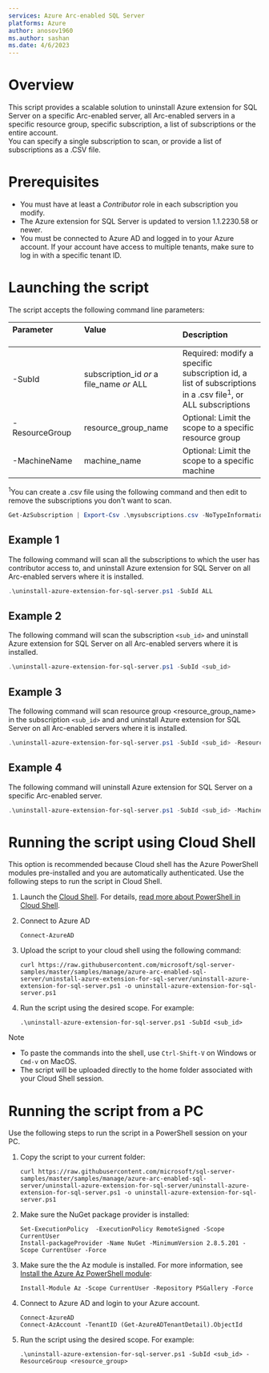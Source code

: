 ```yaml
---
services: Azure Arc-enabled SQL Server
platforms: Azure
author: anosov1960
ms.author: sashan
ms.date: 4/6/2023
---
```



# Overview

This script provides a scalable solution to uninstall Azure extension for SQL Server on a specific Arc-enabled server,
all Arc-enabled servers in a specific resource group, specific subscription, a list of subscriptions or the entire account.  
You can specify a single subscription to scan, or provide a list of subscriptions as a .CSV file. 

# Prerequisites

- You must have at least a *Contributor* role in each subscription you modify.  
- The Azure extension for SQL Server is updated to version 1.1.2230.58 or newer.
- You must be connected to Azure AD and logged in to your Azure account. If your account have access to multiple tenants, make sure to log in with a specific tenant ID.

# Launching the script

The script accepts the following command line parameters:

| **Parameter** &nbsp; &nbsp; &nbsp; &nbsp; &nbsp; &nbsp; &nbsp; &nbsp; &nbsp; &nbsp; &nbsp; &nbsp; &nbsp; &nbsp; &nbsp; &nbsp; &nbsp; &nbsp; &nbsp; &nbsp;  | **Value** &nbsp; &nbsp; &nbsp; &nbsp; &nbsp; &nbsp; &nbsp; &nbsp; &nbsp; &nbsp; &nbsp; &nbsp; &nbsp; &nbsp; &nbsp; &nbsp;&nbsp; &nbsp; &nbsp; &nbsp; &nbsp; &nbsp; &nbsp; &nbsp; &nbsp; &nbsp; &nbsp; &nbsp; &nbsp; &nbsp; &nbsp; &nbsp;&nbsp; &nbsp; &nbsp; &nbsp; | **Description** |
|:--|:--|:--|
|-SubId|subscription_id *or* a file_name *or* ALL |Required: modify a specific subscription id, a list of subscriptions in a .csv file<sup>1</sup>, or ALL subscriptions |
|-ResourceGroup |resource_group_name|Optional: Limit the scope  to a specific resource group|
|-MachineName |machine_name|Optional: Limit the scope to a specific machine|


<sup>1</sup>You can create a .csv file using the following command and then edit to remove the subscriptions you don't  want to scan.
```PowerShell
Get-AzSubscription | Export-Csv .\mysubscriptions.csv -NoTypeInformation 
```

## Example 1

The following command will scan all the subscriptions to which the user has contributor access to, and uninstall Azure extension for SQL Server on all Arc-enabled servers where it is installed.

```PowerShell
.\uninstall-azure-extension-for-sql-server.ps1 -SubId ALL
```

## Example 2

The following command will scan the subscription `<sub_id>` and uninstall Azure extension for SQL Server on all Arc-enabled servers where it is installed.

```PowerShell
.\uninstall-azure-extension-for-sql-server.ps1 -SubId <sub_id> 
```

## Example 3

The following command will scan resource group <resource_group_name> in the subscription `<sub_id>` and and uninstall Azure extension for SQL Server on all Arc-enabled servers where it is installed.

```PowerShell
.\uninstall-azure-extension-for-sql-server.ps1 -SubId <sub_id> -ResourceGroup <resource_group_name> 
```
## Example 4

The following command will uninstall Azure extension for SQL Server on a specific Arc-enabled server.

```PowerShell
.\uninstall-azure-extension-for-sql-server.ps1 -SubId <sub_id> -MachineName <machine_name> 
```

# Running the script using Cloud Shell

This option is recommended because Cloud shell has the Azure PowerShell modules pre-installed and you are automatically authenticated.  Use the following steps to run the script in Cloud Shell.

1. Launch the [Cloud Shell](https://shell.azure.com/). For details, [read more about PowerShell in Cloud Shell](https://aka.ms/pscloudshell/docs).

1. Connect to Azure AD

    ```console
   Connect-AzureAD
    ```

1. Upload the script to your cloud shell using the following command:

    ```console
    curl https://raw.githubusercontent.com/microsoft/sql-server-samples/master/samples/manage/azure-arc-enabled-sql-server/uninstall-azure-extension-for-sql-server/uninstall-azure-extension-for-sql-server.ps1 -o uninstall-azure-extension-for-sql-server.ps1
    ```

1. Run the script using the desired scope. For example:

    ```console
   .\uninstall-azure-extension-for-sql-server.ps1 -SubId <sub_id>
    ```

> [!NOTE]
> - To paste the commands into the shell, use `Ctrl-Shift-V` on Windows or `Cmd-v` on MacOS.
> - The script will be uploaded directly to the home folder associated with your Cloud Shell session.

# Running the script from a PC

Use the following steps to run the script in a PowerShell session on your PC.

1. Copy the script to your current folder:

    ```console
    curl https://raw.githubusercontent.com/microsoft/sql-server-samples/master/samples/manage/azure-arc-enabled-sql-server/uninstall-azure-extension-for-sql-server/uninstall-azure-extension-for-sql-server.ps1 -o uninstall-azure-extension-for-sql-server.ps1
    ```

1. Make sure the NuGet package provider is installed:  

    ```console
    Set-ExecutionPolicy  -ExecutionPolicy RemoteSigned -Scope CurrentUser
    Install-packageProvider -Name NuGet -MinimumVersion 2.8.5.201 -Scope CurrentUser -Force  
    ```

1. Make sure the the Az module is installed. For more information, see [Install the Azure Az PowerShell module](https://learn.microsoft.com/powershell/azure/install-az-ps):  

    ```console
    Install-Module Az -Scope CurrentUser -Repository PSGallery -Force
    ```

1. Connect to Azure AD and login to your Azure account.

    ```console
    Connect-AzureAD
    Connect-AzAccount -TenantID (Get-AzureADTenantDetail).ObjectId
    ```

1. Run the script using the desired scope. For example:

    ```console
   .\uninstall-azure-extension-for-sql-server.ps1 -SubId <sub_id> -ResourceGroup <resource_group>
    ```
